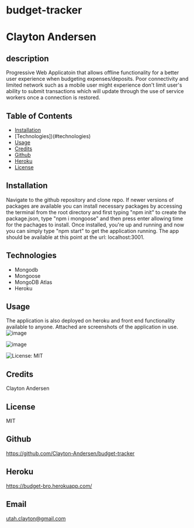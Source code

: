 # budget-tracker

# Clayton Andersen

## description
Progressive Web Applicatoin that allows offline functionality for a better user experience when budgeting expenses/deposits.  Poor connectivity and limited network such as a mobile user might experience don't limit user's ability to submit transactions which will update through the use of service workers once a connection is restored.

## Table of Contents
* [Installation](#installation)
* [Technologies])(#technologies)
* [Usage](#usage)
* [Credits](#credits)
* [Github](#github)
* [Heroku](#heroku)
* [License](#license)

## Installation
Navigate to the github repository and clone repo. If newer versions of packages are available you can install necessary packages by accessing the terminal from the root directory and first typing "npm init" to create the package.json, type "npm i mongoose" and then press enter allowing time for the pachages to install. Once installed, you're up and running and now you can simply type "npm start" to get the application running. The app should be available at this point at the url: localhost:3001.

## Technologies
* Mongodb
* Mongoose
* MongoDB Atlas
* Heroku

## Usage
The application is also deployed on heroku and front end functionality available to anyone. Attached are screenshots of the application in use.
![image](https://user-images.githubusercontent.com/82545902/133948039-0cd16a0b-4017-4b96-bb67-f711fca202b8.png)

![image](https://user-images.githubusercontent.com/82545902/133946846-d2220d23-ae44-4ac1-88a0-0147df990710.png)

![License: MIT](https://img.shields.io/badge/License-MIT-yellow.svg)

## Credits
Clayton Andersen

## License
MIT

## Github
https://github.com/Clayton-Andersen/budget-tracker

## Heroku
https://budget-bro.herokuapp.com/

## Email
utah.clayton@gmail.com
